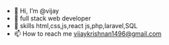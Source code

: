 - 👋 Hi, I’m @vijay
- 👀 full stack web developer
- 🌱 skills html,css,js,react js,php,laravel,SQL
- 📫 How to reach me vijaykrishnan1496@gmail.com

<!---
vijaycodercoder/vijaycodercoder is a ✨ special ✨ repository because its `README.md` (this file) appears on your GitHub profile.
You can click the Preview link to take a look at your changes.
--->
